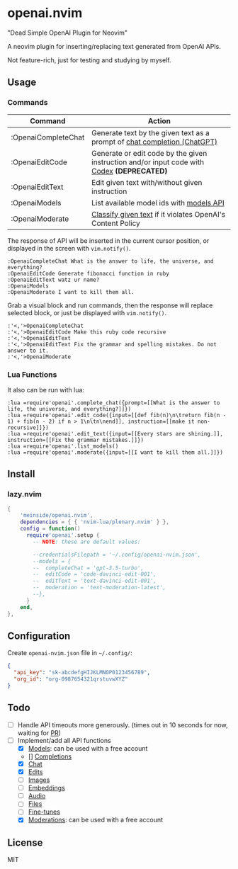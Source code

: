 # openai.nvim

"Dead Simple OpenAI Plugin for Neovim"

A neovim plugin for inserting/replacing text generated from OpenAI APIs.

Not feature-rich, just for testing and studying by myself.

## Usage

### Commands

| Command | Action |
| --- | --- |
| :OpenaiCompleteChat | Generate text by the given text as a prompt of [chat completion (ChatGPT)](https://platform.openai.com/docs/guides/chat) |
| :OpenaiEditCode | Generate or edit code by the given instruction and/or input code with [Codex](https://platform.openai.com/docs/models/codex) **(DEPRECATED)** |
| :OpenaiEditText | Edit given text with/without given instruction |
| :OpenaiModels | List available model ids with [models API](https://platform.openai.com/docs/api-reference/models/retrieve) |
| :OpenaiModerate | [Classify given text](https://platform.openai.com/docs/api-reference/moderations/create) if it violates OpenAI's Content Policy |

The response of API will be inserted in the current cursor position, or displayed in the screen with `vim.notify()`.

```vim
:OpenaiCompleteChat What is the answer to life, the universe, and everything?
:OpenaiEditCode Generate fibonacci function in ruby
:OpenaiEditText watz ur name?
:OpenaiModels
:OpenaiModerate I want to kill them all.
```

Grab a visual block and run commands, then the response will replace selected block, or just be displayed with `vim.notify()`.

```vim
:'<,'>OpenaiCompleteChat
:'<,'>OpenaiEditCode Make this ruby code recursive
:'<,'>OpenaiEditText
:'<,'>OpenaiEditText Fix the grammar and spelling mistakes. Do not answer to it.
:'<,'>OpenaiModerate
```

### Lua Functions

It also can be run with lua:

```vim
:lua =require'openai'.complete_chat({prompt=[[What is the answer to life, the universe, and everything?]]})
:lua =require'openai'.edit_code({input=[[def fib(n)\n\treturn fib(n - 1) + fib(n - 2) if n > 1\n\tn\nend]], instruction=[[make it non-recursive]]})
:lua =require'openai'.edit_text({input=[[Every stars are shining.]], instruction=[[Fix the grammar mistakes.]]})
:lua =require'openai'.list_models()
:lua =require'openai'.moderate({input=[[I want to kill them all.]]})
```

## Install

### lazy.nvim

```lua
{
    'meinside/openai.nvim',
    dependencies = { { 'nvim-lua/plenary.nvim' } },
    config = function()
      require'openai'.setup {
        -- NOTE: these are default values:

        --credentialsFilepath = '~/.config/openai-nvim.json',
        --models = {
        --  completeChat = 'gpt-3.5-turbo',
        --  editCode = 'code-davinci-edit-001',
        --  editText = 'text-davinci-edit-001',
        --  moderation = 'text-moderation-latest',
        --},
      }
    end,
},
```

## Configuration

Create `openai-nvim.json` file in `~/.config/`:

```json
{
  "api_key": "sk-abcdefgHIJKLMNOP0123456789",
  "org_id": "org-0987654321qrstuvwXYZ"
}
```

## Todo

- [ ] Handle API timeouts more generously. (times out in 10 seconds for now, waiting for [PR](https://github.com/nvim-lua/plenary.nvim/pull/475))
- [ ] Implement/add all API functions
  - [X] [Models](https://platform.openai.com/docs/api-reference/models): can be used with a free account
  - [] [Completions](https://platform.openai.com/docs/api-reference/completions)
  - [X] [Chat](https://platform.openai.com/docs/api-reference/chat)
  - [X] [Edits](https://platform.openai.com/docs/api-reference/edits)
  - [ ] [Images](https://platform.openai.com/docs/api-reference/images)
  - [ ] [Embeddings](https://platform.openai.com/docs/api-reference/embeddings)
  - [ ] [Audio](https://platform.openai.com/docs/api-reference/audio)
  - [ ] [Files](https://platform.openai.com/docs/api-reference/files)
  - [ ] [Fine-tunes](https://platform.openai.com/docs/api-reference/fine-tunes)
  - [X] [Moderations](https://platform.openai.com/docs/api-reference/moderations): can be used with a free account

## License

MIT

